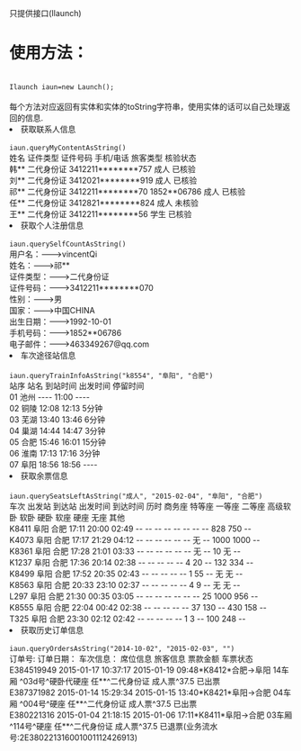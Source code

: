 只提供接口(Ilaunch)<br>
<h1>使用方法：</h1><br>
<code>Ilaunch iaun=new Launch();</code><br><br>
每个方法对应返回有实体和实体的toString字符串，使用实体的话可以自己处理返回的信息.<br>
<li>获取联系人信息</li><br>
<code>iaun.queryMyContentAsString()</code><br>
姓名	证件类型	证件号码	                          手机/电话	旅客类型	核验状态<br>
韩**	二代身份证	3412211********757		                               成人		已核验<br>
刘**	二代身份证	3412021********919		                               成人		已核验<br>
祁**	二代身份证	3412211********70	   1852**06786	   成人		已核验<br>
任**	二代身份证	3412821********824		                               成人		未核验<br>
王**	二代身份证	3412211********56		                               学生		已核验<br>
<li>获取个人注册信息</li><br>
<code>iaun.querySelfCountAsString()</code><br>
用户名：--->vincentQi<br>
姓名：--->祁**<br>
证件类型：--->二代身份证<br>
证件号码：--->3412211********070<br>
性别：--->男<br>
国家：--->中国CHINA<br>
出生日期：--->1992-10-01<br>
手机号码：--->1852**06786<br>
电子邮件：--->463349267@qq.com<br>
<li>车次途径站信息</li><br>
<code>iaun.queryTrainInfoAsString("k8554", "阜阳", "合肥")</code><br>
站序	站名	到站时间	出发时间	停留时间<br>
01	池州	----		11:00		----<br>
02	铜陵	12:08		12:13		5分钟<br>
03	芜湖	13:40		13:46		6分钟<br>
04	巢湖	14:44		14:47		3分钟<br>
05	合肥	15:46		16:01		15分钟<br>
06	淮南	17:13		17:16		3分钟<br>
07	阜阳	18:56		18:56		----<br>
<li>获取余票信息</li><br>
<code>iaun.querySeatsLeftAsString("成人", "2015-02-04", "阜阳", "合肥")</code><br>
车次	出发站	到达站	出发时间	到达时间	历时	商务座	特等座	一等座	二等座	高级软卧	软卧	硬卧	软座	硬座	无座	其他<br>
K8411	阜阳	合肥	17:11	       20:00	02:49	--	      --	   --	   --	   --	     --	      --      --     828	 750	 --<br>
K4073	阜阳	合肥	17:17	       21:29	04:12	--	      --	   --	   --	   --	     --	              无	  --	 1000	 1000	 --<br>
K8361	阜阳	合肥	17:28	       21:01	03:33	--	      --	   --	   --	   --	     --	              无	  --	  10              无	 --<br>
K1237	阜阳	合肥	17:36	       20:14	02:38	--	      --	   --	   --	   --	      4	      20	  --	  132	  334	 --<br>
K8499	阜阳	合肥	17:52	       20:35	02:43	--	      --	   --	   --	   --	      1	      55	  -- 	     无	     无	 --<br>
K8563	阜阳	合肥	20:33	       23:10	02:37	--	      --	   --	   --	   --	      4	       9	  --	     无      	     无	 --<br>
L297	阜阳	合肥	21:30	       00:35	03:05	--	      --	   --	   --	   --	      --	  --	  25	  1000	  956	 --<br>
K8555	阜阳	合肥	22:04	       00:42	02:38	--	      --	   --	   --	   --	      37	  130	  --	  430	  158	 --<br>
T325	阜阳	合肥	23:30	       02:12	02:42	--	      --	   --	   --	   --	       1	   3	  --	  100	  248	 --<br>
<li>获取历史订单信息</li><br>
<code>iaun.queryOrdersAsString("2014-10-02", "2015-02-03", "")</code><br>
订单号:		订单日期：		              车次信息：				                                             席位信息				        旅客信息				票款金额				车票状态<br>
E384519949	2015-01-17 10:37:17	  2015-01-19 09:48*K8412*合肥->阜阳	    14车厢 ^03d号^硬卧代硬座	任**^二代身份证	                           成人票^37.5	                                已出票<br>
E387371982	2015-01-14 15:29:34	  2015-01-15 13:40*K8421*阜阳->合肥     	04车厢 ^004号^硬座	                   任**^二代身份证	                  成人票^37.5	                                已出票<br>
E380221316	2015-01-04 21:18:15	  2015-01-06 17:11*K8411*阜阳->合肥 	03车厢 ^114号^硬座	                   任**^二代身份证	                  成人票^37.5	                                已退票(业务流水号:2E380221316001001112426913)<br>